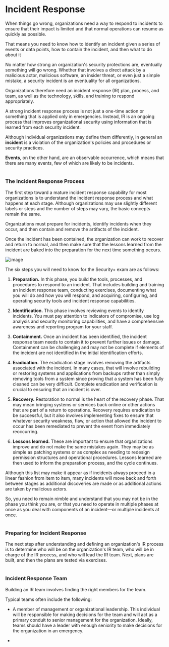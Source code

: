 # Incident Response

When things go wrong, organizations need a way to respond to incidents to ensure that their impact is limited and that normal operations can resume as quickly as possible. 

That means you need to know how to identify an incident given a series of events or data points, how to contain the incident, and then what to do about it

No matter how strong an organization's security protections are, eventually something will go wrong. Whether that involves a direct attack by a malicious actor, malicious software, an insider threat, or even just a simple mistake, a security incident is an eventuality for all organizations.

Organizations therefore need an incident response (IR) plan, process, and team, as well as the technology, skills, and training to respond appropriately.

A strong incident response process is not just a one-time action or something that is applied only in emergencies. Instead, IR is an ongoing process that improves organizational security using information that is learned from each security incident.

Although individual organizations may define them differently, in general an **incident** is a violation of the organization's policies and procedures or security practices.

**Events**, on the other hand, are an observable occurrence, which means that there are many events, few of which are likely to be incidents.

#

### The Incident Response Process

The first step toward a mature incident response capability for most organizations is to understand the incident response process and what happens at each stage. Although organizations may use slightly different labels or steps and the number of steps may vary, the basic concepts remain the same.

Organizations must prepare for incidents, identify incidents when they occur, and then contain and remove the artifacts of the incident.

Once the incident has been contained, the organization can work to recover and return to normal, and then make sure that the lessons learned from the incident are baked into the preparation for the next time something occurs.


![image](https://github.com/rw9999/Security-plus-notes/assets/134976895/d78f1562-46b5-4c7a-81a8-b5fb8ef0e24f)

The six steps you will need to know for the Security+ exam are as follows:

1. **Preparation.** In this phase, you build the tools, processes, and procedures to respond to an incident. That includes building and training an incident response team, conducting exercises, documenting what you will do and how you will respond, and acquiring, configuring, and operating security tools and incident response capabilities.

2. **Identification.** This phase involves reviewing events to identify incidents. You must pay attention to indicators of compromise, use log analysis and security monitoring capabilities, and have a comprehensive awareness and reporting program for your staff.

3. **Containment.** Once an incident has been identified, the incident response team needs to contain it to prevent further issues or damage. Containment can be challenging and may not be complete if elements of the incident are not identified in the initial identification efforts.

4. **Eradication.** The eradication stage involves removing the artifacts associated with the incident. In many cases, that will involve rebuilding or restoring systems and applications from backups rather than simply removing tools from a system since proving that a system has been fully cleaned can be very difficult. Complete eradication and verification is crucial to ensuring that an incident is over.

5. **Recovery.** Restoration to normal is the heart of the recovery phase. That may mean bringing systems or services back online  or other actions that are part of a return to operations. Recovery requires eradication to be successful, but it also involves implementing fixes to ensure that whatever security weakness, flaw, or action that allowed the incident to occur has been remediated to prevent the event from immediately reoccurring.

6. **Lessons learned.** These are important to ensure that organizations improve and do not make the same mistakes again. They may be as simple as patching systems or as complex as needing to redesign permission structures and operational procedures. Lessons learned are then used to inform the preparation process, and the cycle continues.

Although this list may make it appear as if incidents always proceed in a linear fashion from item to item, many incidents will move back and forth between stages as additional discoveries are made or as additional actions are taken by malicious actors.

So, you need to remain nimble and understand that you may not be in the phase you think you are, or that you need to operate in multiple phases at once as you deal with components of an incident—or multiple incidents at once.

#

### Preparing for Incident Response

The next step after understanding and defining an organization's IR process is to determine who will be on the organization's IR team, who will be in charge of the IR process, and who will lead the IR team. Next, plans are built, and then the plans are tested via exercises.

#

### Incident Response Team

Building an IR team involves finding the right members for the team.

Typical teams often include the following:

- A member of management or organizational leadership. This individual will be responsible for making decisions for the team and will act as a primary conduit to senior management for the organization. Ideally, teams should have a leader with enough seniority to make decisions for the organization in an emergency.

- 
